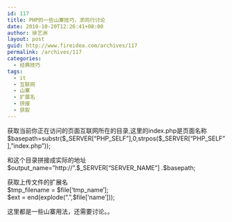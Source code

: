 ```yaml
---
id: 117
title: PHP的一些山寨技巧，求同行讨论
date: 2010-10-20T12:26:41+08:00
author: 徐艺洲
layout: post
guid: http://www.fireidea.com/archives/117
permalink: /archives/117
categories:
  - 经典技巧
tags:
  - it
  - 互联网
  - 山寨
  - 扩展名
  - 拼接
  - 获取
---
```

<div id="sina_keyword_ad_area2" class="articalContent   ">
  获取当前你正在访问的页面互联网所在的目录,这里的index.php是页面名称<br />$basepath=substr($_SERVER[&#8220;PHP_SELF&#8221;],0,strpos($_SERVER[&#8220;PHP_SELF&#8221;],&#8221;index.php&#8221;));</p> 
  
  <p>
    和这个目录拼接成实际的地址<br />$output_name=&#8221;http://&#8221;.$_SERVER[&#8220;SERVER_NAME&#8221;] .$basepath;
  </p>
  
  <p>
    获取上传文件的扩展名<br />$tmp_filename = $file[&#8216;tmp_name&#8217;];<br />$ext = end(explode(&#8220;.&#8221;,$file[&#8216;name&#8217;]));
  </p>
  
  <p>
    这里都是一些山寨用法，还需要讨论。。
  </p>